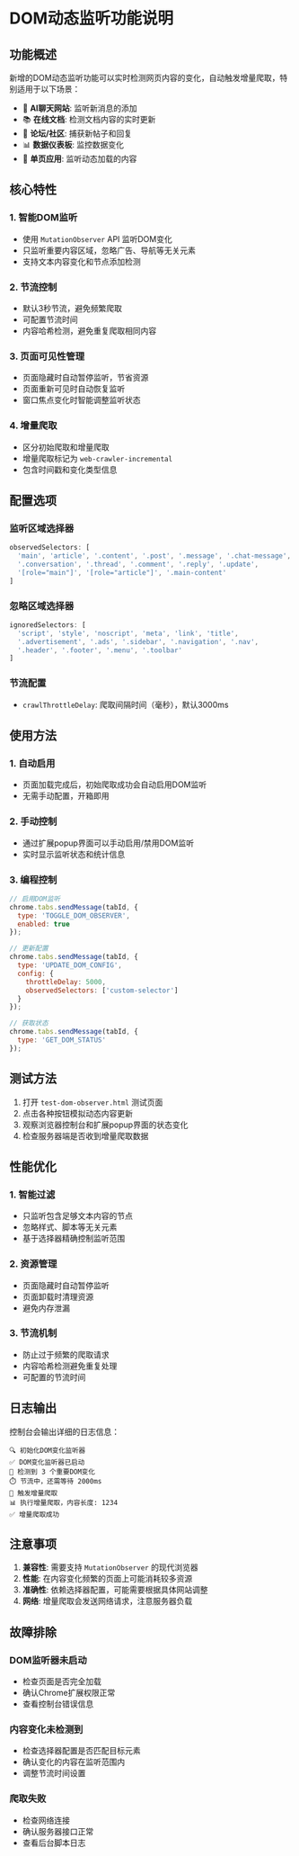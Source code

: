 # DOM动态监听功能说明

## 功能概述

新增的DOM动态监听功能可以实时检测网页内容的变化，自动触发增量爬取，特别适用于以下场景：

- 🤖 **AI聊天网站**: 监听新消息的添加
- 📚 **在线文档**: 检测文档内容的实时更新
- 💬 **论坛/社区**: 捕获新帖子和回复
- 📊 **数据仪表板**: 监控数据变化
- 🔄 **单页应用**: 监听动态加载的内容

## 核心特性

### 1. 智能DOM监听
- 使用 `MutationObserver` API 监听DOM变化
- 只监听重要内容区域，忽略广告、导航等无关元素
- 支持文本内容变化和节点添加检测

### 2. 节流控制
- 默认3秒节流，避免频繁爬取
- 可配置节流时间
- 内容哈希检测，避免重复爬取相同内容

### 3. 页面可见性管理
- 页面隐藏时自动暂停监听，节省资源
- 页面重新可见时自动恢复监听
- 窗口焦点变化时智能调整监听状态

### 4. 增量爬取
- 区分初始爬取和增量爬取
- 增量爬取标记为 `web-crawler-incremental`
- 包含时间戳和变化类型信息

## 配置选项

### 监听区域选择器
```javascript
observedSelectors: [
  'main', 'article', '.content', '.post', '.message', '.chat-message',
  '.conversation', '.thread', '.comment', '.reply', '.update',
  '[role="main"]', '[role="article"]', '.main-content'
]
```

### 忽略区域选择器
```javascript
ignoredSelectors: [
  'script', 'style', 'noscript', 'meta', 'link', 'title',
  '.advertisement', '.ads', '.sidebar', '.navigation', '.nav',
  '.header', '.footer', '.menu', '.toolbar'
]
```

### 节流配置
- `crawlThrottleDelay`: 爬取间隔时间（毫秒），默认3000ms

## 使用方法

### 1. 自动启用
- 页面加载完成后，初始爬取成功会自动启用DOM监听
- 无需手动配置，开箱即用

### 2. 手动控制
- 通过扩展popup界面可以手动启用/禁用DOM监听
- 实时显示监听状态和统计信息

### 3. 编程控制
```javascript
// 启用DOM监听
chrome.tabs.sendMessage(tabId, {
  type: 'TOGGLE_DOM_OBSERVER',
  enabled: true
});

// 更新配置
chrome.tabs.sendMessage(tabId, {
  type: 'UPDATE_DOM_CONFIG',
  config: {
    throttleDelay: 5000,
    observedSelectors: ['custom-selector']
  }
});

// 获取状态
chrome.tabs.sendMessage(tabId, {
  type: 'GET_DOM_STATUS'
});
```

## 测试方法

1. 打开 `test-dom-observer.html` 测试页面
2. 点击各种按钮模拟动态内容更新
3. 观察浏览器控制台和扩展popup界面的状态变化
4. 检查服务器端是否收到增量爬取数据

## 性能优化

### 1. 智能过滤
- 只监听包含足够文本内容的节点
- 忽略样式、脚本等无关元素
- 基于选择器精确控制监听范围

### 2. 资源管理
- 页面隐藏时自动暂停监听
- 页面卸载时清理资源
- 避免内存泄漏

### 3. 节流机制
- 防止过于频繁的爬取请求
- 内容哈希检测避免重复处理
- 可配置的节流时间

## 日志输出

控制台会输出详细的日志信息：

```
🔍 初始化DOM变化监听器
✅ DOM变化监听器已启动
📝 检测到 3 个重要DOM变化
⏱️ 节流中，还需等待 2000ms
🚀 触发增量爬取
📊 执行增量爬取，内容长度: 1234
✅ 增量爬取成功
```

## 注意事项

1. **兼容性**: 需要支持 `MutationObserver` 的现代浏览器
2. **性能**: 在内容变化频繁的页面上可能消耗较多资源
3. **准确性**: 依赖选择器配置，可能需要根据具体网站调整
4. **网络**: 增量爬取会发送网络请求，注意服务器负载

## 故障排除

### DOM监听器未启动
- 检查页面是否完全加载
- 确认Chrome扩展权限正常
- 查看控制台错误信息

### 内容变化未检测到
- 检查选择器配置是否匹配目标元素
- 确认变化的内容在监听范围内
- 调整节流时间设置

### 爬取失败
- 检查网络连接
- 确认服务器接口正常
- 查看后台脚本日志
